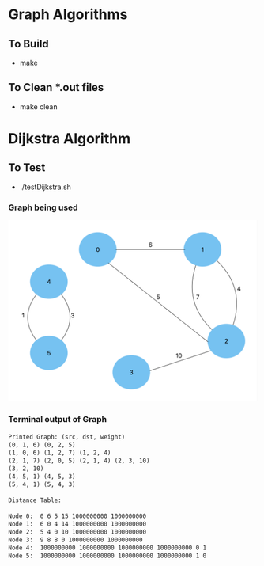 # Graph Algorithms 
## To Build
   - make
## To Clean *.out files
   - make clean
# Dijkstra Algorithm
## To Test
   - ./testDijkstra.sh
### Graph being used 
![alt text](./image.png)
### Terminal output of Graph
```
Printed Graph: (src, dst, weight)
(0, 1, 6) (0, 2, 5) 
(1, 0, 6) (1, 2, 7) (1, 2, 4) 
(2, 1, 7) (2, 0, 5) (2, 1, 4) (2, 3, 10) 
(3, 2, 10) 
(4, 5, 1) (4, 5, 3) 
(5, 4, 1) (5, 4, 3) 

Distance Table:

Node 0:  0 6 5 15 1000000000 1000000000 
Node 1:  6 0 4 14 1000000000 1000000000 
Node 2:  5 4 0 10 1000000000 1000000000 
Node 3:  9 8 8 0 1000000000 1000000000 
Node 4:  1000000000 1000000000 1000000000 1000000000 0 1 
Node 5:  1000000000 1000000000 1000000000 1000000000 1 0 
```
